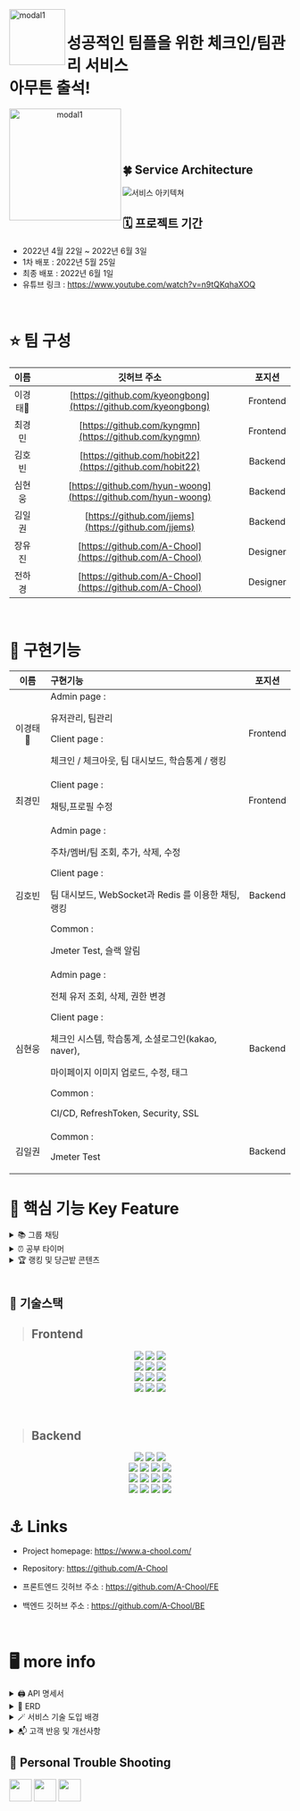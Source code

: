<!-- 서비스 간략설명  -->
<img width="100" alt="modal1" src="https://user-images.githubusercontent.com/98807506/171565945-5a4e4ec0-fa18-43e7-a5fa-1e0e981e47d7.png" align="left">
<h1 align="left"> 성공적인 팀플을 위한 체크인/팀관리 서비스<br/>아무튼 출석!</h1>



<center>
<a href="https://www.a-chool.com/"><img width="200" alt="modal1" src="https://user-images.githubusercontent.com/98807506/171565120-50a28594-4326-41ac-ab1e-4f099d9cfc16.png" align="left"></a>      
  
</center>

<br>
<br>
<br>
<br>


## 🍀 Service Architecture
![서비스 아키텍쳐](https://user-images.githubusercontent.com/98807506/171581919-4f903fe2-92e1-48ac-a31b-7e900ce4b1fe.png)

## 🗓 프로젝트 기간
- 2022년 4월 22일 ~ 2022년 6월 3일
- 1차 배포 : 2022년 5월 25일
- 최종 배포 : 2022년 6월 1일
- 유튜브 링크 : https://www.youtube.com/watch?v=n9tQKqhaXOQ

<br>

# ⭐️ 팀 구성
| 이름     | 깃허브 주소                                                | 포지션     |
|:--------:|:----------------------------------------------------------:|:-----------:|
| 이경태🔰 | [https://github.com/kyeongbong](https://github.com/kyeongbong)                     | Frontend     |
| 최경민   | [https://github.com/kyngmn](https://github.com/kyngmn)                     | Frontend     |
| 김호빈   | [https://github.com/hobit22](https://github.com/hobit22) | Backend     |
| 심현웅   | [https://github.com/hyun-woong](https://github.com/hyun-woong)                     | Backend |
| 김일권   | [https://github.com/jjems](https://github.com/jjems)                     | Backend |
| 장유진   | [https://github.com/A-Chool](https://github.com/A-Chool)                     | Designer |
| 전하경   | [https://github.com/A-Chool](https://github.com/A-Chool)                     | Designer |

<br>

# 📎 구현기능


| 이름     | 구현기능                                                | 포지션     |
|:--------:|:----------------------------------------------------------|:-----------:|
| 이경태🔰 | Admin page : <p>유저관리, 팀관리</p> Client page : <p>체크인 / 체크아웃, 팀 대시보드, 학습통계 / 랭킹 </p>                  | Frontend     |
| 최경민   | Client page : <p>채팅,프로필 수정</p>       | Frontend     |
| 김호빈   | Admin page : <p>주차/멤버/팀 조회, 추가, 삭제, 수정</p> Client page : <p>팀 대시보드, WebSocket과 Redis 를 이용한 채팅, 랭킹</p> Common : <p>Jmeter Test, 슬랙 알림</p>| Backend     |
| 심현웅   | Admin page : <p>전체 유저 조회, 삭제, 권한 변경</p> Client page : <p>체크인 시스템, 학습통계, 소셜로그인(kakao, naver),</p><p>마이페이지 이미지 업로드, 수정, 태그</p>Common : <p>CI/CD, RefreshToken, Security, SSL</p>                     | Backend |
| 김일권   | Common : <p>Jmeter Test</p>| Backend     |

# 🎯 핵심 기능 Key Feature

<details>
<summary>📚 그룹 채팅</summary>
<div markdown="1">
 <br>
  → 팀별 그룹 채팅 서비스를 지원
  <br> → 대화 내용은 저장되어, 페이지를 벗어났다 다시 돌아와도 유지
</div>
</details>

<details>
<summary>⏰ 공부 타이머</summary>
<div markdown="1">
<br>
  → 유저별 공부 시간을 기록할 수 있는 타이머 제공
  <br> → 타이머는 매일 오전 5시에 초기화 됨
  <br> → checkOut을 누르지 않은 유저의 경우 마지막 checkIn 시간에서 한 시간이 추가된 상태로 저장
</div>
</details>
<details>
<summary>🏆 랭킹 및 당근밭 콘텐츠</summary>
<div markdown="1">
 <br>
   → 유저의 일별 누적 공부시간을 기준으로 랭킹이 집계되며, 일별 공부시간에 비례해 당근 밭에 당근이 심어짐
</div>

</details>

<br>

## 📜 기술스택

> ## Frontend

<p align="center">
<img src="https://img.shields.io/badge/github-181717?style=for-the-badge&logo=github&logoColor=white">
<img src="https://img.shields.io/badge/Axios-764ABC?style=for-the-badge&logo=Axios&logoColor=white">
<img src="https://img.shields.io/badge/html-E34F26?style=for-the-badge&logo=html5&logoColor=white">
  
<br>
<img src="https://img.shields.io/badge/WebRTC-333333?style=for-the-badge&logo=WebRTC&logoColor=white">
<img src="https://img.shields.io/badge/Route53-E68B49?style=for-the-badge&logo=Route53s&logoColor=white">
<img src="https://img.shields.io/badge/Amplify-FBBD62?style=for-the-badge&logo=Amplify&logoColor=white">
  
<br>
<img src="https://img.shields.io/badge/css-1572B6?style=for-the-badge&logo=css3&logoColor=white">
<img src="https://img.shields.io/badge/javascript-F7DF1E?style=for-the-badge&logo=javascript&logoColor=black">
<img src="https://img.shields.io/badge/React-61DAFB?style=for-the-badge&logo=React&logoColor=black">

 <br>
 <img src="https://img.shields.io/badge/Redux-764ABC?style=for-the-badge&logo=Redux&logoColor=white"> 
 <img src="https://img.shields.io/badge/Styled Components-F893D1?style=for-the-badge&logo=styledComponents&logoColor=white">
 <img src="https://img.shields.io/badge/Socket.io-010101?style=for-the-badge&logo=Socket.io&logoColor=white">
  
<br>
<br>
<br>

> ## Backend

<p align="center">

<img src="https://img.shields.io/badge/Spring-6DB33F?style=for-the-badge&logo=Spring&logoColor=white">
<img src="https://img.shields.io/badge/Java-EC2025?style=for-the-badge&logo=Java&logoColor=white">
<img src="https://img.shields.io/badge/Gradle-39D52D?style=for-the-badge&logo=Gradle&logoColor=white">
  
<br>
<img src="https://img.shields.io/badge/Jenkins-D73634?style=for-the-badge&logo=Jenkins&logoColor=white">
<img src="https://img.shields.io/badge/jwt-000000?style=for-the-badge&logo=jwt&logoColor=white">
<img src="https://img.shields.io/badge/Docker-4DCBFE?style=for-the-badge&logo=Docker&logoColor=white">
<img src="https://img.shields.io/badge/AWS EC2 SDK-F58536?style=for-the-badge&logo=AWS&logoColor=white">
  
<br>
<img src="https://img.shields.io/badge/MySQL-4479A1?style=for-the-badge&logo=MySQL&logoColor=white">
<img src="https://img.shields.io/badge/Amazon S3-E15343?style=for-the-badge&logo=S3&logoColor=white">
<img src="https://img.shields.io/badge/Elasticache-5294CF?style=for-the-badge&logo=Elasticache&logoColor=white">
<img src="https://img.shields.io/badge/Redis-D82A20?style=for-the-badge&logo=Redis&logoColor=white">

<br>
<img src="https://img.shields.io/badge/Notion-181818?style=for-the-badge&logo=Notion&logoColor=white">
<img src="https://img.shields.io/badge/Socket.io-010101?style=for-the-badge&logo=Socket.io&logoColor=white">
<img src="https://img.shields.io/badge/github-181717?style=for-the-badge&logo=github&logoColor=white">
<img src="https://img.shields.io/badge/Slack-4A154B?style=for-the-badge&logo=Slack&logoColor=white">
  

<br>
  
# ⚓️ Links

- Project homepage: https://www.a-chool.com/
- Repository: https://github.com/A-Chool

- 프론트엔드 깃허브 주소 : https://github.com/A-Chool/FE
- 백엔드 깃허브 주소 : https://github.com/A-Chool/BE

<br> 
  
  

# 🖥 more info
  
  <details>
<summary>🖨 API 명세서</summary>
<div markdown="1">

![Admin](https://user-images.githubusercontent.com/98807506/171592425-072c43c7-d621-4d63-84ce-d01be14db1ed.png)
![User](https://user-images.githubusercontent.com/98807506/171592532-61eec599-1501-4fe2-adc2-243da9aacb21.png)

</div>
</details>

<details>
<summary>🐳 ERD</summary>
<div markdown="1">
  
![erd](https://user-images.githubusercontent.com/98807506/171581214-5687b031-695d-436c-80bc-441c911f48f3.png)
  
</div>
</details>
  
  
<details>
<summary>🪄 서비스 기술 도입 배경</summary>
<div markdown="1">
  
![1](https://user-images.githubusercontent.com/98807506/172096141-ca84af64-180a-424f-b7e8-599af40fdd09.png)
![2](https://user-images.githubusercontent.com/98807506/172096137-a9417ce7-234c-40d4-bce7-323582bad679.png)
![3](https://user-images.githubusercontent.com/98807506/172096129-da4ff841-aa03-497d-a2e6-c6cb395349c1.png)

</div>
</details>
  
<details>
<summary>📬 고객 반응 및 개선사항</summary>
<div markdown="1">
  
![User](https://user-images.githubusercontent.com/98807506/172095737-f139564e-c11c-4387-8496-ed957d3807ff.png)
![User](https://user-images.githubusercontent.com/98807506/172095735-300f5f2c-50d9-4d5c-8859-f2c2a4f46a4d.png)
![User](https://user-images.githubusercontent.com/98807506/172095734-7298e431-d365-422e-80d8-f24233187093.png)
![User](https://user-images.githubusercontent.com/98807506/172095724-8017d72e-f21e-4191-9455-1e9f41c4b147.png)

</div>
</details>
  

## 📌 Personal Trouble Shooting
<a href="https://github.com/A-Chool/BE/wiki/%5BHobinKim%5DTrouble-Shooting" target="_blank"><img height="40"  src="https://img.shields.io/static/v1?label=Spring&message=김호빈 &color=08CE5D&style=for-the-badge&>"/></a>
<a href="https://github.com/A-Chool/BE/wiki/%5BHyunWoong%5DTrouble-Shooting" target="_blank"><img height="40"  src="https://img.shields.io/static/v1?label=Spring&message=심현웅 &color=08CE5D&style=for-the-badge&>"/></a>
<a href="https://github.com/A-Chool/FE/wiki" target="_blank"><img height="40"  src="https://img.shields.io/static/v1?label=React&message=이경태 &color=95D0F6&style=for-the-badge&>"/></a>
